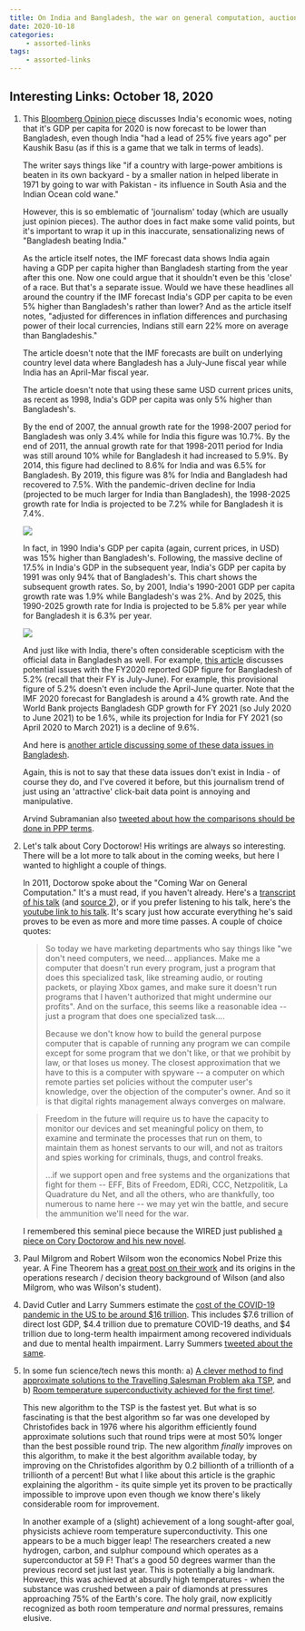 ```yaml
---
title: On India and Bangladesh, the war on general computation, auction design, the costs of COVID-19, and cool science
date: 2020-10-18
categories:
    - assorted-links
tags:
    - assorted-links
---
```


## Interesting Links: October 18, 2020

1. This [Bloomberg Opinion piece](https://www.bloomberg.com/opinion/articles/2020-10-17/india-won-t-be-the-next-china-if-it-can-t-even-out-export-bangladesh) discusses India's economic woes, noting that it's GDP per capita for 2020 is now forecast to be lower than Bangladesh, even though India "had a lead of 25% five years ago" per Kaushik Basu (as if this is a game that we talk in terms of leads).

    The writer says things like "if a country with large-power ambitions is beaten in its own backyard - by a smaller nation in helped liberate in 1971 by going to war with Pakistan - its influence in South Asia and the Indian Ocean cold wane."

    However, this is so emblematic of 'journalism' today (which are usually just opinion pieces). The author does in fact make some valid points, but it's important to wrap it up in this inaccurate, sensationalizing news of "Bangladesh beating India."

    As the article itself notes, the IMF forecast data shows India again having a GDP per capita higher than Bangladesh starting from the year after this one. Now one could argue that it shouldn't even be this 'close' of a race. But that's a separate issue. Would we have these headlines all around the country if the IMF forecast India's GDP per capita to be even 5% higher than Bangladesh's rather than lower? And as the article itself notes, "adjusted for differences in inflation differences and purchasing power of their local currencies, Indians still earn 22% more on average than Bangladeshis."

    The article doesn't note that the IMF forecasts are built on underlying country level data where Bangladesh has a July-June fiscal year while India has an April-Mar fiscal year.

    The article doesn't note that using these same USD current prices units, as recent as 1998, India's GDP per capita was only 5% higher than Bangladesh's.

    By the end of 2007, the annual growth rate for the 1998-2007 period for Bangladesh was only 3.4% while for India this figure was 10.7%. By the end of 2011, the annual growth rate for that 1998-2011 period for India was still around 10% while for Bangladesh it had increased to 5.9%. By 2014, this figure had declined to 8.6% for India and was 6.5% for Bangladesh. By 2019, this figure was 8% for India and Bangladesh had recovered to 7.5%.  With the pandemic-driven decline for India (projected to be much larger for India than Bangladesh), the 1998-2025 growth rate for India is projected to be 7.2% while for Bangladesh it is 7.4%.

    <img src="{{ site.url }}/assets/images/posts/India-Bangla-growth-rates.jpg">

    In fact, in 1990 India's GDP per capita (again, current prices, in USD) was 15% higher than Bangladesh's.  Following, the massive decline of 17.5% in India's GDP in the subsequent year, India's GDP per capita by 1991 was only 94% that of Bangladesh's.  This chart shows the subsequent growth rates.  So, by 2001, India's 1990-2001 GDP per capita growth rate was 1.9% while Bangladesh's was 2%. And by 2025, this 1990-2025 growth rate for India is projected to be 5.8% per year while for Bangladesh it is 6.3% per year.

    <img src="{{ site.url }}/assets/images/posts/India-Bangla-growth-rates-1990.jpg">

    And just like with India, there's often considerable scepticism with the official data in Bangladesh as well. For example, [this article](https://www.thedailystar.net/opinion/macro-mirror/news/bangladeshs-gdp-growth-number-does-not-hold-water-1946009) discusses potential issues with the FY2020 reported GDP figure for Bangladesh of 5.2% (recall that their FY is July-June). For example, this provisional figure of 5.2% doesn't even include the April-June quarter. Note that the IMF 2020 forecast for Bangladesh is around a 4% growth rate. And the World Bank projects Bangladesh GDP growth for FY 2021 (so July 2020 to June 2021) to be 1.6%, while its projection for India for FY 2021 (so April 2020 to March 2021) is a decline of 9.6%.

    And here is [another article discussing some of these data issues in Bangladesh](https://thefinancialexpress.com.bd/views/on-bangladesh-gdp-in-the-time-of-coronavirus-1599314452).

    Again, this is not to say that these data issues don't exist in India - of course they do, and I've covered it before, but this journalism trend of just using an 'attractive' click-bait data point is annoying and manipulative.

    Arvind Subramanian also [tweeted about how the comparisons should be done in PPP terms](https://twitter.com/arvindsubraman/status/1317225023250309125).

2. Let's talk about Cory Doctorow! His writings are always so interesting. There will be a lot more to talk about in the coming weeks, but here I wanted to highlight a couple of things.

    In 2011, Doctorow spoke about the "Coming War on General Computation." It's a must read, if you haven't already. Here's a [transcript of his talk](https://github.com/jwise/28c3-doctorow/blob/master/transcript.md) (and [source 2](https://en.wikisource.org/wiki/The_Coming_War_on_General_Computation)), or if you prefer listening to his talk, here's the [youtube link to his talk](https://www.youtube.com/watch?v=HUEvRyemKSg).  It's scary just how accurate everything he's said proves to be even as more and more time passes. A couple of choice quotes:

    > So today we have marketing departments who say things like "we don't need computers, we need... appliances. Make me a computer that doesn't run every program, just a program that does this specialized task, like streaming audio, or routing packets, or playing Xbox games, and make sure it doesn't run programs that I haven't authorized that might undermine our profits". And on the surface, this seems like a reasonable idea -- just a program that does one specialized task....
    >  
    > Because we don't know how to build the general purpose computer that is capable of running any program we can compile except for some program that we don't like, or that we prohibit by law, or that loses us money. The closest approximation that we have to this is a computer with spyware -- a computer on which remote parties set policies without the computer user's knowledge, over the objection of the computer's owner. And so it is that digital rights management always converges on malware.

    > Freedom in the future will require us to have the capacity to monitor our devices and set meaningful policy on them, to examine and terminate the processes that run on them, to maintain them as honest servants to our will, and not as traitors and spies working for criminals, thugs, and control freaks.
    >  
    > ...if we support open and free systems and the organizations that fight for them -- EFF, Bits of Freedom, EDRi, CCC, Netzpolitik, La Quadrature du Net, and all the others, who are thankfully, too numerous to name here -- we may yet win the battle, and secure the ammunition we'll need for the war.

    I remembered this seminal piece because the WIRED just published [a piece on Cory Doctorow and his new novel](https://www.wired.com/story/his-writing-radicalized-young-hackers-now-he-wants-to-redeem-them/).

3. Paul Milgrom and Robert Wilsom won the economics Nobel Prize this year. A Fine Theorem has a [great post on their work](https://afinetheorem.wordpress.com/2020/10/12/operations-research-and-the-rise-of-applied-game-theory-a-nobel-for-milgrom-and-wilson/) and its origins in the operations research / decision theory background of Wilson (and also Milgrom, who was Wilson's student).

4. David Cutler and Larry Summers estimate the [cost of the COVID-19 pandemic in the US to be around $16 trillion](https://jamanetwork.com/journals/jama/fullarticle/2771764). This includes $7.6 trillion of direct lost GDP, $4.4 trillion due to premature COVID-19 deaths, and $4 trillion due to long-term health impairment among recovered individuals and due to mental health impairment. Larry Summers [tweeted about the same](https://twitter.com/LHSummers/status/1315679599339155459).

5. In some fun science/tech news this month: a) [A clever method to find approximate solutions to the Travelling Salesman Problem aka TSP](https://www.quantamagazine.org/computer-scientists-break-traveling-salesperson-record-20201008/), and b) [Room temperature superconductivity achieved for the first time!](https://www.quantamagazine.org/physicists-discover-first-room-temperature-superconductor-20201014/).

    This new algorithm to the TSP is the fastest yet. But what is so fascinating is that the best algorithm so far was one developed by Christofides back in 1976 where his algorithm efficiently found approximate solutions such that round trips were at most 50% longer than the best possible round trip. The new algorithm *finally* improves on this algorithm, to make it the best algorithm available today, by improving on the Christofides algorithm by 0.2 billionth of a trillionth of a trillionth of a percent! But what I like about this article is the graphic explaining the algorithm - its quite simple yet its proven to be practically impossible to improve upon even though we know there's likely considerable room for improvement.

    In another example of a (slight) achievement of a long sought-after goal, physicists achieve room temperature superconductivity. This one appears to be a much bigger leap! The researchers created a new hydrogen, carbon, and sulphur compound which operates as a superconductor at 59 F! That's a good 50 degrees warmer than the previous record set just last year. This is potentially a big landmark. However, this was achieved at absurdly high temperatures - when the substance was crushed between a pair of diamonds at pressures approaching 75% of the Earth's core. The holy grail, now explicitly recognized as both room temperature *and* normal pressures, remains elusive.